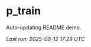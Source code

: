 # p_train

Auto-updating README demo.

<!--START_SECTION:status-->
_Last run: 2025-09-12 17:29 UTC_
<!--END_SECTION:status-->




























































































































































































































































































































































































































































































